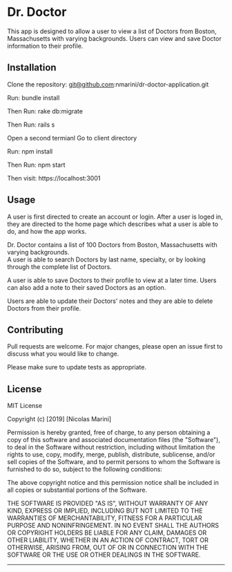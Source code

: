 # Dr. Doctor
This app is designed to allow a user to view a list of Doctors from Boston, Massachusetts 
with varying backgrounds. Users can view and save Doctor information to their profile. 

## Installation

Clone the repository: git@github.com:nmarini/dr-doctor-application.git

Run: 
bundle install

Then Run:
rake db:migrate

Then Run:
rails s

Open a second termianl
Go to client directory 

Run:
npm install

Then Run:
npm start
  
Then visit:
https://localhost:3001
  
## Usage

A user is first directed to create an account or login.
After a user is loged in, they are directed to the home page which describes what a user is able to do, and how the app works.

Dr. Doctor contains a list of 100 Doctors from Boston, Massachusetts with varying backgrounds.  
A user is able to search Doctors by last name, specialty, or by looking through the complete list of Doctors.

A user is able to save Doctors to their profile to view at a later time.  Users can also add a note to their saved Doctors as an option.

Users are able to update their Doctors' notes and they are able to delete Doctors from their profile.

## Contributing
Pull requests are welcome. For major changes, please open an issue first to discuss what you would like to change.

Please make sure to update tests as appropriate.

## License
MIT License

Copyright (c) [2019] [Nicolas Marini]

Permission is hereby granted, free of charge, to any person obtaining a copy
of this software and associated documentation files (the "Software"), to deal
in the Software without restriction, including without limitation the rights
to use, copy, modify, merge, publish, distribute, sublicense, and/or sell
copies of the Software, and to permit persons to whom the Software is
furnished to do so, subject to the following conditions:

The above copyright notice and this permission notice shall be included in all
copies or substantial portions of the Software.

THE SOFTWARE IS PROVIDED "AS IS", WITHOUT WARRANTY OF ANY KIND, EXPRESS OR
IMPLIED, INCLUDING BUT NOT LIMITED TO THE WARRANTIES OF MERCHANTABILITY,
FITNESS FOR A PARTICULAR PURPOSE AND NONINFRINGEMENT. IN NO EVENT SHALL THE
AUTHORS OR COPYRIGHT HOLDERS BE LIABLE FOR ANY CLAIM, DAMAGES OR OTHER
LIABILITY, WHETHER IN AN ACTION OF CONTRACT, TORT OR OTHERWISE, ARISING FROM,
OUT OF OR IN CONNECTION WITH THE SOFTWARE OR THE USE OR OTHER DEALINGS IN THE
SOFTWARE.



-----------------------------------
